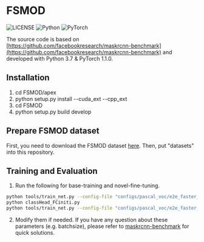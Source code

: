 # FSMOD

![LICENSE](https://img.shields.io/badge/license-MIT-green)
![Python](https://img.shields.io/badge/python-3.7-blue.svg)
![PyTorch](https://img.shields.io/badge/pytorch-1.1.0-%237732a8)

The source code is based on  [https://github.com/facebookresearch/maskrcnn-benchmark](https://github.com/facebookresearch/maskrcnn-benchmark) and developed with Python 3.7 & PyTorch 1.1.0.

## Installation
1. cd FSMOD/apex
2. python setup.py install --cuda_ext --cpp_ext
3. cd FSMOD
4. python setup.py build develop

## Prepare FSMOD dataset
First, you need to download the FSMOD dataset [here](https://drive.google.com/file/d/1B56_tgmj6P-aOU9t-vT4x92YuZrnFz2I/view?usp=share_link).
Then, put "datasets" into this repository.

## Training and Evaluation
1. Run the following for base-training and novel-fine-tuning.

```bash
python tools/train_net.py --config-file "configs/pascal_voc/e2e_faster_rcnn_R_50_FPN_base.yaml"
python classHead_FCiniti.py
python tools/train_net.py --config-file "configs/pascal_voc/e2e_faster_rcnn_R_50_FPN_novel.yaml"
```

2. Modify them if needed. If you have any question about these parameters (e.g. batchsize), please refer to [maskrcnn-benchmark](https://github.com/facebookresearch/maskrcnn-benchmark) for quick solutions.
